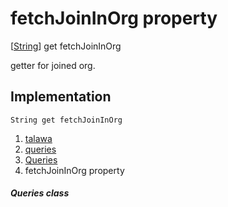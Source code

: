 
<div>

# fetchJoinInOrg property

</div>



[[String](https://api.flutter.dev/flutter/dart-core/String-class.html)]
get fetchJoinInOrg



getter for joined org.



## Implementation

``` language-dart
String get fetchJoinInOrg 
```








1.  [talawa](../../index.md)
2.  [queries](../../utils_queries/)
3.  [Queries](../../utils_queries/Queries-class.md)
4.  fetchJoinInOrg property

##### Queries class







